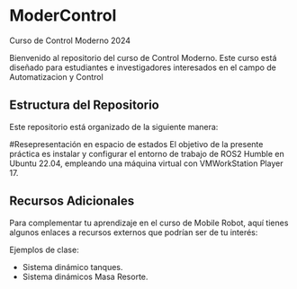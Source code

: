 # ModerControl
 Curso de Control Moderno 2024

Bienvenido al repositorio del curso de Control Moderno. Este curso está diseñado para estudiantes e investigadores interesados en el campo de Automatizacion y Control

## Estructura del Repositorio

Este repositorio está organizado de la siguiente manera:



#Resepresentación en espacio de estados
El objetivo de la presente práctica es instalar y configurar el entorno de trabajo de ROS2 Humble en Ubuntu 22.04, empleando una máquina virtual con VMWorkStation Player 17.

## Recursos Adicionales

Para complementar tu aprendizaje en el curso de Mobile Robot, aquí tienes algunos enlaces a recursos externos que podrían ser de tu interés:

Ejemplos de clase:
- Sistema dinámico tanques.
- Sistema dinámicos Masa Resorte.
  



